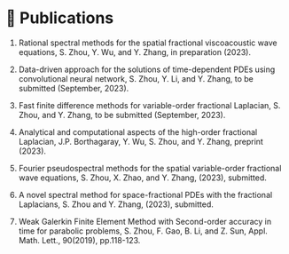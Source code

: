 
# 📝 Publications 
1. Rational spectral methods for the spatial fractional viscoacoustic wave equations, S. Zhou, Y. Wu, and Y. Zhang, in preparation (2023).

1. Data-driven approach for the solutions of time-dependent PDEs using convolutional neural network, S. Zhou, Y. Li, and Y. Zhang, to be submitted (September, 2023).

1. Fast finite difference methods for variable-order fractional Laplacian, S. Zhou, and Y. Zhang, to be submitted (September, 2023).

1. Analytical and computational aspects of the high-order fractional Laplacian, J.P. Borthagaray, Y. Wu, S. Zhou, and Y. Zhang, preprint (2023).

1. Fourier pseudospectral methods for the spatial variable-order fractional wave equations, S. Zhou, X. Zhao, and Y. Zhang, (2023), submitted.

1. A novel spectral method for space-fractional PDEs with the fractional Laplacians, S. Zhou and Y. Zhang, (2023), submitted.

1. Weak Galerkin Finite Element Method with Second-order accuracy in time for parabolic problems, S. Zhou, F. Gao, B. Li, and Z. Sun, Appl. Math. Lett., 90(2019), pp.118-123. <span class='show_paper_citations' data='KrL6YuoAAAAJ:u5HHmVD_uO8C'></span>

   
